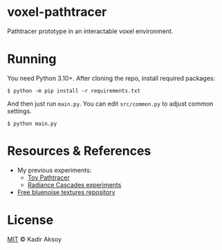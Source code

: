 # voxel-pathtracer
Pathtracer prototype in an interactable voxel environment.



# Running
You need Python 3.10+. After cloning the repo, install required packages:
```shell
$ python -m pip install -r requirements.txt
```
And then just run `main.py`. You can edit `src/common.py` to adjust common settings.
```shell
$ python main.py
```


# Resources & References
- My previous experiments:
  - [Toy Pathtracer](https://github.com/kadir014/toy-pathtracer)
  - [Radiance Cascades experiments](https://github.com/kadir014/radiance-cascades-experiments)
- [Free bluenoise textures repository](https://github.com/Calinou/free-blue-noise-textures)



# License
[MIT](LICENSE) © Kadir Aksoy